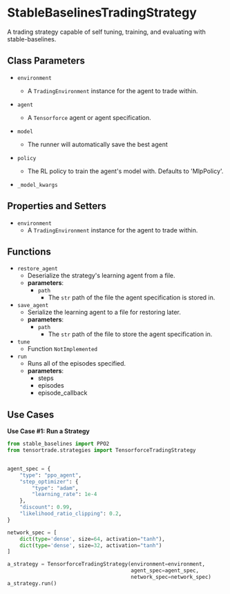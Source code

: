 # StableBaselinesTradingStrategy

A trading strategy capable of self tuning, training, and evaluating with stable-baselines.

## Class Parameters

* `environment`
  * A `TradingEnvironment` instance for the agent to trade within.
* `agent`
  * A `Tensorforce` agent or agent specification.
* `model`
  * The runner will automatically save the best agent
* `policy`
  * The RL policy to train the agent's model with. Defaults to 'MlpPolicy'.

* `_model_kwargs`

## Properties and Setters
* `environment`
  * A `TradingEnvironment` instance for the agent to trade within.


## Functions
* `restore_agent`
  * Deserialize the strategy's learning agent from a file.
  * **parameters**:
    * `path`
      * The `str` path of the file the agent specification is stored in.
* `save_agent`
  * Serialize the learning agent to a file for restoring later.
  * **parameters**:
    * `path`
      * The `str` path of the file to store the agent specification in.
* `tune`
  * Function `NotImplemented`
* `run`
  * Runs all of the episodes specified. 
  * **parameters**:
    * steps
    * episodes
    * episode_callback

## Use Cases


**Use Case #1: Run a Strategy**

```py
from stable_baselines import PPO2
from tensortrade.strategies import TensorforceTradingStrategy


agent_spec = {
    "type": "ppo_agent",
    "step_optimizer": {
        "type": "adam",
        "learning_rate": 1e-4
    },
    "discount": 0.99,
    "likelihood_ratio_clipping": 0.2,
}

network_spec = [
    dict(type='dense', size=64, activation="tanh"),
    dict(type='dense', size=32, activation="tanh")
]

a_strategy = TensorforceTradingStrategy(environment=environment,
                                        agent_spec=agent_spec,
                                        network_spec=network_spec)
a_strategy.run()
```
<!-- 
**Use Case #2**

```py

``` -->
<!-- 
**Use Case #2**

```py

``` -->